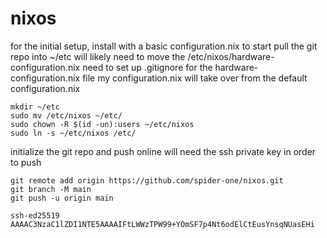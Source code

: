 # nixos

for the initial setup, install with a basic configuration.nix to start
pull the git repo into ~/etc
will likely need to move the /etc/nixos/hardware-configuration.nix
need to set up .gitignore for the hardware-configuration.nix file
my configuration.nix will take over from the default configuration.nix
```
mkdir ~/etc
sudo mv /etc/nixos ~/etc/
sudo chown -R $(id -un):users ~/etc/nixos
sudo ln -s ~/etc/nixos /etc/
```
initialize the git repo and push online
will need the ssh private key in order to push
```
git remote add origin https://github.com/spider-one/nixos.git
git branch -M main
git push -u origin main
```
```
ssh-ed25519 AAAAC3NzaC1lZDI1NTE5AAAAIFtLWWzTPW99+YOmSF7p4Nt6odElCtEusYnsqNUasEHi
```
